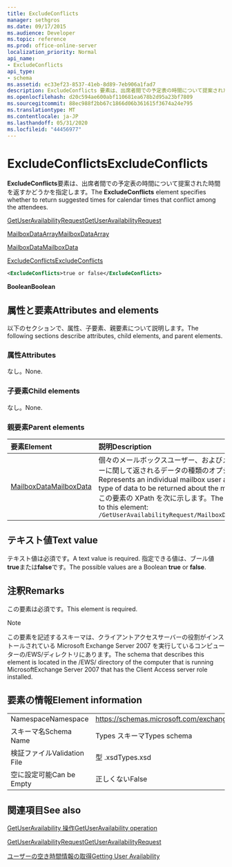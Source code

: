 ```yaml
---
title: ExcludeConflicts
manager: sethgros
ms.date: 09/17/2015
ms.audience: Developer
ms.topic: reference
ms.prod: office-online-server
localization_priority: Normal
api_name:
- ExcludeConflicts
api_type:
- schema
ms.assetid: ec33ef23-8537-41eb-8d89-7eb906a1fad7
description: ExcludeConflicts 要素は、出席者間での予定表の時間について提案された時間を返すかどうかを指定します。
ms.openlocfilehash: d20c594ae600abf110681ea678b2d95a23bf7809
ms.sourcegitcommit: 88ec988f2bb67c1866d06b361615f3674a24e795
ms.translationtype: MT
ms.contentlocale: ja-JP
ms.lasthandoff: 05/31/2020
ms.locfileid: "44456977"
---
```

# <a name="excludeconflicts"></a><span data-ttu-id="f0cdd-103">ExcludeConflicts</span><span class="sxs-lookup"><span data-stu-id="f0cdd-103">ExcludeConflicts</span></span>

<span data-ttu-id="f0cdd-104">**ExcludeConflicts**要素は、出席者間での予定表の時間について提案された時間を返すかどうかを指定します。</span><span class="sxs-lookup"><span data-stu-id="f0cdd-104">The **ExcludeConflicts** element specifies whether to return suggested times for calendar times that conflict among the attendees.</span></span> 
  
[<span data-ttu-id="f0cdd-105">GetUserAvailabilityRequest</span><span class="sxs-lookup"><span data-stu-id="f0cdd-105">GetUserAvailabilityRequest</span></span>](getuseravailabilityrequest.md)
  
[<span data-ttu-id="f0cdd-106">MailboxDataArray</span><span class="sxs-lookup"><span data-stu-id="f0cdd-106">MailboxDataArray</span></span>](mailboxdataarray.md)
  
[<span data-ttu-id="f0cdd-107">MailboxData</span><span class="sxs-lookup"><span data-stu-id="f0cdd-107">MailboxData</span></span>](mailboxdata.md)
  
[<span data-ttu-id="f0cdd-108">ExcludeConflicts</span><span class="sxs-lookup"><span data-stu-id="f0cdd-108">ExcludeConflicts</span></span>](excludeconflicts.md)
  
```xml
<ExcludeConflicts>true or false</ExcludeConflicts>
```

 <span data-ttu-id="f0cdd-109">**Boolean**</span><span class="sxs-lookup"><span data-stu-id="f0cdd-109">**Boolean**</span></span>
## <a name="attributes-and-elements"></a><span data-ttu-id="f0cdd-110">属性と要素</span><span class="sxs-lookup"><span data-stu-id="f0cdd-110">Attributes and elements</span></span>

<span data-ttu-id="f0cdd-111">以下のセクションで、属性、子要素、親要素について説明します。</span><span class="sxs-lookup"><span data-stu-id="f0cdd-111">The following sections describe attributes, child elements, and parent elements.</span></span>
  
### <a name="attributes"></a><span data-ttu-id="f0cdd-112">属性</span><span class="sxs-lookup"><span data-stu-id="f0cdd-112">Attributes</span></span>

<span data-ttu-id="f0cdd-113">なし。</span><span class="sxs-lookup"><span data-stu-id="f0cdd-113">None.</span></span>
  
### <a name="child-elements"></a><span data-ttu-id="f0cdd-114">子要素</span><span class="sxs-lookup"><span data-stu-id="f0cdd-114">Child elements</span></span>

<span data-ttu-id="f0cdd-115">なし。</span><span class="sxs-lookup"><span data-stu-id="f0cdd-115">None.</span></span>
  
### <a name="parent-elements"></a><span data-ttu-id="f0cdd-116">親要素</span><span class="sxs-lookup"><span data-stu-id="f0cdd-116">Parent elements</span></span>

|<span data-ttu-id="f0cdd-117">**要素**</span><span class="sxs-lookup"><span data-stu-id="f0cdd-117">**Element**</span></span>|<span data-ttu-id="f0cdd-118">**説明**</span><span class="sxs-lookup"><span data-stu-id="f0cdd-118">**Description**</span></span>|
|:-----|:-----|
|[<span data-ttu-id="f0cdd-119">MailboxData</span><span class="sxs-lookup"><span data-stu-id="f0cdd-119">MailboxData</span></span>](mailboxdata.md) <br/> |<span data-ttu-id="f0cdd-120">個々のメールボックスユーザー、およびメールボックスユーザーに関して返されるデータの種類のオプションを表します。</span><span class="sxs-lookup"><span data-stu-id="f0cdd-120">Represents an individual mailbox user and options for the type of data to be returned about the mailbox user.</span></span>  <br/> <span data-ttu-id="f0cdd-121">この要素の XPath を次に示します。</span><span class="sxs-lookup"><span data-stu-id="f0cdd-121">The following is the XPath to this element:</span></span>  <br/>  `/GetUserAvailabilityRequest/MailboxDataArray/MailboxData` <br/> |
   
## <a name="text-value"></a><span data-ttu-id="f0cdd-122">テキスト値</span><span class="sxs-lookup"><span data-stu-id="f0cdd-122">Text value</span></span>

<span data-ttu-id="f0cdd-123">テキスト値は必須です。</span><span class="sxs-lookup"><span data-stu-id="f0cdd-123">A text value is required.</span></span> <span data-ttu-id="f0cdd-124">指定できる値は、ブール値**true**または**false**です。</span><span class="sxs-lookup"><span data-stu-id="f0cdd-124">The possible values are a Boolean **true** or **false**.</span></span>
  
## <a name="remarks"></a><span data-ttu-id="f0cdd-125">注釈</span><span class="sxs-lookup"><span data-stu-id="f0cdd-125">Remarks</span></span>

<span data-ttu-id="f0cdd-126">この要素は必須です。</span><span class="sxs-lookup"><span data-stu-id="f0cdd-126">This element is required.</span></span>
  
> [!NOTE]
> <span data-ttu-id="f0cdd-127">この要素を記述するスキーマは、クライアントアクセスサーバーの役割がインストールされている Microsoft Exchange Server 2007 を実行しているコンピューターの/EWS/ディレクトリにあります。</span><span class="sxs-lookup"><span data-stu-id="f0cdd-127">The schema that describes this element is located in the /EWS/ directory of the computer that is running MicrosoftExchange Server 2007 that has the Client Access server role installed.</span></span> 
  
## <a name="element-information"></a><span data-ttu-id="f0cdd-128">要素の情報</span><span class="sxs-lookup"><span data-stu-id="f0cdd-128">Element information</span></span>

|||
|:-----|:-----|
|<span data-ttu-id="f0cdd-129">Namespace</span><span class="sxs-lookup"><span data-stu-id="f0cdd-129">Namespace</span></span>  <br/> |https://schemas.microsoft.com/exchange/services/2006/types  <br/> |
|<span data-ttu-id="f0cdd-130">スキーマ名</span><span class="sxs-lookup"><span data-stu-id="f0cdd-130">Schema Name</span></span>  <br/> |<span data-ttu-id="f0cdd-131">Types スキーマ</span><span class="sxs-lookup"><span data-stu-id="f0cdd-131">Types schema</span></span>  <br/> |
|<span data-ttu-id="f0cdd-132">検証ファイル</span><span class="sxs-lookup"><span data-stu-id="f0cdd-132">Validation File</span></span>  <br/> |<span data-ttu-id="f0cdd-133">型 .xsd</span><span class="sxs-lookup"><span data-stu-id="f0cdd-133">Types.xsd</span></span>  <br/> |
|<span data-ttu-id="f0cdd-134">空に設定可能</span><span class="sxs-lookup"><span data-stu-id="f0cdd-134">Can be Empty</span></span>  <br/> |<span data-ttu-id="f0cdd-135">正しくない</span><span class="sxs-lookup"><span data-stu-id="f0cdd-135">False</span></span>  <br/> |
   
## <a name="see-also"></a><span data-ttu-id="f0cdd-136">関連項目</span><span class="sxs-lookup"><span data-stu-id="f0cdd-136">See also</span></span>



[<span data-ttu-id="f0cdd-137">GetUserAvailability 操作</span><span class="sxs-lookup"><span data-stu-id="f0cdd-137">GetUserAvailability operation</span></span>](getuseravailability-operation.md)
  
[<span data-ttu-id="f0cdd-138">GetUserAvailabilityRequest</span><span class="sxs-lookup"><span data-stu-id="f0cdd-138">GetUserAvailabilityRequest</span></span>](getuseravailabilityrequest.md)


[<span data-ttu-id="f0cdd-139">ユーザーの空き時間情報の取得</span><span class="sxs-lookup"><span data-stu-id="f0cdd-139">Getting User Availability</span></span>](https://msdn.microsoft.com/library/d4133fcb-9b0f-4e6b-aadf-a389da83516a%28Office.15%29.aspx)

